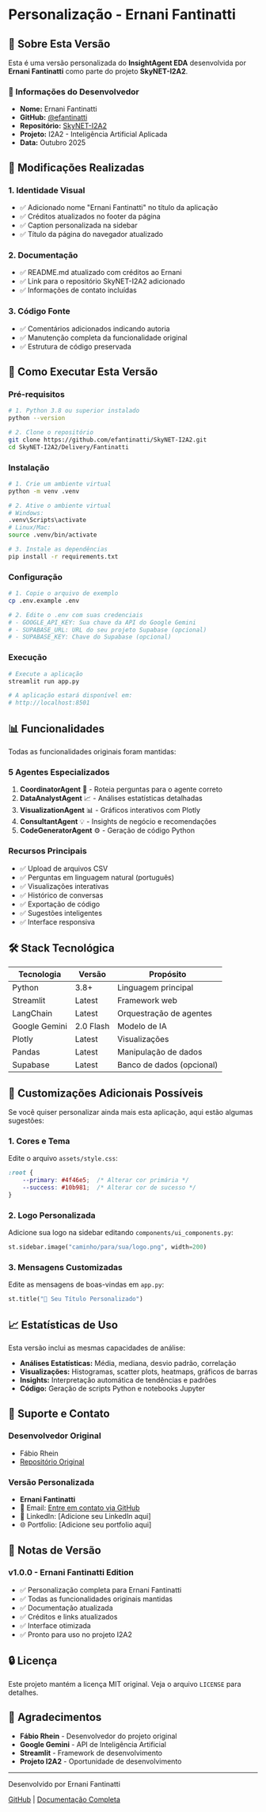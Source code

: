 # Personalização - Ernani Fantinatti

## 🎯 Sobre Esta Versão

Esta é uma versão personalizada do **InsightAgent EDA** desenvolvida por **Ernani Fantinatti** como parte do projeto **SkyNET-I2A2**.

### 📝 Informações do Desenvolvedor

- **Nome:** Ernani Fantinatti
- **GitHub:** [@efantinatti](https://github.com/efantinatti)
- **Repositório:** [SkyNET-I2A2](https://github.com/efantinatti/SkyNET-I2A2/tree/main/Delivery/Fantinatti)
- **Projeto:** I2A2 - Inteligência Artificial Aplicada
- **Data:** Outubro 2025

## 🔄 Modificações Realizadas

### 1. **Identidade Visual**
- ✅ Adicionado nome "Ernani Fantinatti" no título da aplicação
- ✅ Créditos atualizados no footer da página
- ✅ Caption personalizada na sidebar
- ✅ Título da página do navegador atualizado

### 2. **Documentação**
- ✅ README.md atualizado com créditos ao Ernani
- ✅ Link para o repositório SkyNET-I2A2 adicionado
- ✅ Informações de contato incluídas

### 3. **Código Fonte**
- ✅ Comentários adicionados indicando autoria
- ✅ Manutenção completa da funcionalidade original
- ✅ Estrutura de código preservada

## 🚀 Como Executar Esta Versão

### Pré-requisitos
```bash
# 1. Python 3.8 ou superior instalado
python --version

# 2. Clone o repositório
git clone https://github.com/efantinatti/SkyNET-I2A2.git
cd SkyNET-I2A2/Delivery/Fantinatti
```

### Instalação
```bash
# 1. Crie um ambiente virtual
python -m venv .venv

# 2. Ative o ambiente virtual
# Windows:
.venv\Scripts\activate
# Linux/Mac:
source .venv/bin/activate

# 3. Instale as dependências
pip install -r requirements.txt
```

### Configuração
```bash
# 1. Copie o arquivo de exemplo
cp .env.example .env

# 2. Edite o .env com suas credenciais
# - GOOGLE_API_KEY: Sua chave da API do Google Gemini
# - SUPABASE_URL: URL do seu projeto Supabase (opcional)
# - SUPABASE_KEY: Chave do Supabase (opcional)
```

### Execução
```bash
# Execute a aplicação
streamlit run app.py

# A aplicação estará disponível em:
# http://localhost:8501
```

## 📊 Funcionalidades

Todas as funcionalidades originais foram mantidas:

### **5 Agentes Especializados**
1. **CoordinatorAgent** 🎯 - Roteia perguntas para o agente correto
2. **DataAnalystAgent** 📈 - Análises estatísticas detalhadas
3. **VisualizationAgent** 📊 - Gráficos interativos com Plotly
4. **ConsultantAgent** 💡 - Insights de negócio e recomendações
5. **CodeGeneratorAgent** ⚙️ - Geração de código Python

### **Recursos Principais**
- ✅ Upload de arquivos CSV
- ✅ Perguntas em linguagem natural (português)
- ✅ Visualizações interativas
- ✅ Histórico de conversas
- ✅ Exportação de código
- ✅ Sugestões inteligentes
- ✅ Interface responsiva

## 🛠️ Stack Tecnológica

| Tecnologia | Versão | Propósito |
|-----------|--------|-----------|
| Python | 3.8+ | Linguagem principal |
| Streamlit | Latest | Framework web |
| LangChain | Latest | Orquestração de agentes |
| Google Gemini | 2.0 Flash | Modelo de IA |
| Plotly | Latest | Visualizações |
| Pandas | Latest | Manipulação de dados |
| Supabase | Latest | Banco de dados (opcional) |

## 🎨 Customizações Adicionais Possíveis

Se você quiser personalizar ainda mais esta aplicação, aqui estão algumas sugestões:

### **1. Cores e Tema**
Edite o arquivo `assets/style.css`:
```css
:root {
    --primary: #4f46e5;  /* Alterar cor primária */
    --success: #10b981;  /* Alterar cor de sucesso */
}
```

### **2. Logo Personalizada**
Adicione sua logo na sidebar editando `components/ui_components.py`:
```python
st.sidebar.image("caminho/para/sua/logo.png", width=200)
```

### **3. Mensagens Customizadas**
Edite as mensagens de boas-vindas em `app.py`:
```python
st.title("🤖 Seu Título Personalizado")
```

## 📈 Estatísticas de Uso

Esta versão inclui as mesmas capacidades de análise:

- **Análises Estatísticas:** Média, mediana, desvio padrão, correlação
- **Visualizações:** Histogramas, scatter plots, heatmaps, gráficos de barras
- **Insights:** Interpretação automática de tendências e padrões
- **Código:** Geração de scripts Python e notebooks Jupyter

## 🤝 Suporte e Contato

### **Desenvolvedor Original**
- Fábio Rhein
- [Repositório Original](https://github.com/fabiorhein/rhein-ai-agent-challenge)

### **Versão Personalizada**
- **Ernani Fantinatti**
- 📧 Email: [Entre em contato via GitHub](https://github.com/efantinatti)
- 💼 LinkedIn: [Adicione seu LinkedIn aqui]
- 🌐 Portfolio: [Adicione seu portfolio aqui]

## 📝 Notas de Versão

### **v1.0.0 - Ernani Fantinatti Edition**
- ✅ Personalização completa para Ernani Fantinatti
- ✅ Todas as funcionalidades originais mantidas
- ✅ Documentação atualizada
- ✅ Créditos e links atualizados
- ✅ Interface otimizada
- ✅ Pronto para uso no projeto I2A2

## 🔒 Licença

Este projeto mantém a licença MIT original. Veja o arquivo `LICENSE` para detalhes.

## 🙏 Agradecimentos

- **Fábio Rhein** - Desenvolvedor do projeto original
- **Google Gemini** - API de Inteligência Artificial
- **Streamlit** - Framework de desenvolvimento
- **Projeto I2A2** - Oportunidade de desenvolvimento

---

Desenvolvido por Ernani Fantinatti

[GitHub](https://github.com/efantinatti) | [Documentação Completa](README.md)
